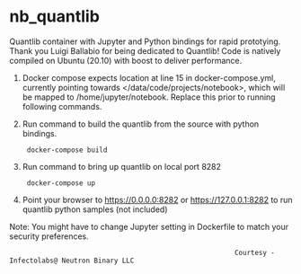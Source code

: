 # nb_quantlib
Quantlib container with Jupyter and Python bindings for rapid prototying. Thank you Luigi Ballabio for being dedicated to Quantlib! Code is natively compiled on Ubuntu (20.10) with boost to deliver performance.

1. Docker compose expects location at line 15 in docker-compose.yml, currently pointing towards </data/code/projects/notebook>, which will be mapped to /home/jupyter/notebook. Replace this prior to running following commands.

2. Run  command to build the quantlib from the source with python bindings.

        docker-compose build

3. Run  command to bring up quantlib on local port 8282

        docker-compose up
        
4. Point your browser to https://0.0.0.0:8282 or https://127.0.0.1:8282 to run quantlib python samples (not included)       

Note: You might have to change Jupyter setting in Dockerfile to match your security preferences.

                                                            Courtesy - Infectolabs@ Neutron Binary LLC
        


